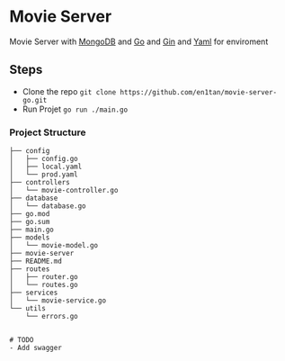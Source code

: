 # Movie Server
Movie Server with [MongoDB]("https://www.mongodb.com/") and [Go]("https://golang.org") and [Gin]("https://gin-gonic.com/") and [Yaml]("https://yaml.org") for enviroment

## Steps
- Clone the repo `git clone https://github.com/en1tan/movie-server-go.git`
- Run Projet `go run ./main.go`

### Project Structure
```.
├── config
│   ├── config.go
│   ├── local.yaml
│   └── prod.yaml
├── controllers
│   └── movie-controller.go
├── database
│   └── database.go
├── go.mod
├── go.sum
├── main.go
├── models
│   └── movie-model.go
├── movie-server
├── README.md
├── routes
│   ├── router.go
│   └── routes.go
├── services
│   └── movie-service.go
└── utils
    └── errors.go


# TODO
- Add swagger
